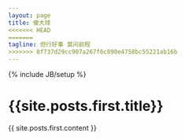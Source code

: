 ```yaml
---
layout: page
title: 傻大球
<<<<<<< HEAD
=======
tagline: 但行好事 莫问前程
>>>>>>> 8f737d29cc907a267f6c890e4758bc55221ab16b
---
```

{% include JB/setup %}

<div class='index-post'>
    <h1>{{site.posts.first.title}}</h1>
    <div class='index-content'>{{ site.posts.first.content }}</div>
</div>
